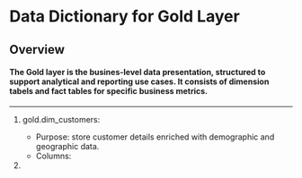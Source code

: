 # Data Dictionary for Gold Layer

## Overview 
#### The Gold layer is the busines-level data presentation, structured to support analytical and reporting use cases. It consists of dimension tabels and fact tables for specific business metrics. 
-------------------------------------

1. gold.dim_customers:
    - Purpose: store customer details enriched with demographic and geographic data.
    - Columns:



2. 
